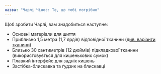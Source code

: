 ```yaml
---
назва: "Чарлі Чінос: Те, що тобі потрібно"
---
```


Щоб зробити Чарлі, вам знадобиться наступне:

- Основні матеріали для шиття
- Приблизно 1,5 метра (1,7 ярдів) відповідної тканини ([див. варіанти тканини](/docs/patterns/charlie/fabric))
- Близько 30 сантиметрів (12 дюймів) підкладкової тканини (використовується для кишенькових сумок)
- Плавкий інтерфейс для задніх кишень
- Застібка-блискавка та ґудзик на блискавці
